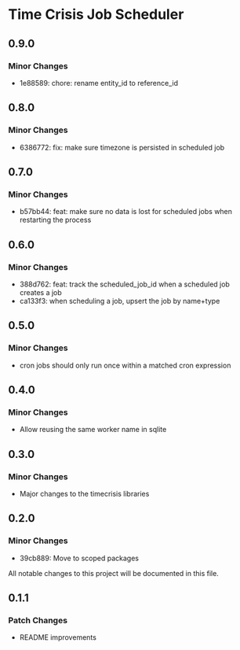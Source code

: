 # Time Crisis Job Scheduler

## 0.9.0

### Minor Changes

- 1e88589: chore: rename entity_id to reference_id

## 0.8.0

### Minor Changes

- 6386772: fix: make sure timezone is persisted in scheduled job

## 0.7.0

### Minor Changes

- b57bb44: feat: make sure no data is lost for scheduled jobs when restarting the process

## 0.6.0

### Minor Changes

- 388d762: feat: track the scheduled_job_id when a scheduled job creates a job
- ca133f3: when scheduling a job, upsert the job by name+type

## 0.5.0

### Minor Changes

- cron jobs should only run once within a matched cron expression

## 0.4.0

### Minor Changes

- Allow reusing the same worker name in sqlite

## 0.3.0

### Minor Changes

- Major changes to the timecrisis libraries

## 0.2.0

### Minor Changes

- 39cb889: Move to scoped packages

All notable changes to this project will be documented in this file.

## 0.1.1

### Patch Changes

- README improvements
